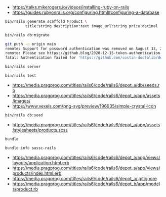 - https://talks.mikerogers.io/videos/installing-ruby-on-rails
- https://guides.rubyonrails.org/configuring.html#configuring-a-database

```bash
bin/rails generate scaffold Product \
         title:string description:text image_url:string price:decimal
```

```bash
bin/rails db:migrate
```

```bash
git push -u origin main
remote: Support for password authentication was removed on August 13, 2021. Please use a personal access token instead.
remote: Please see https://github.blog/2020-12-15-token-authentication-requirements-for-git-operations/ for more information.
fatal: Authentication failed for 'https://github.com/costin-doctolib/depot.git/'
```

```bash
bin/rails server
```

```bash
bin/rails test
```

- https://media.pragprog.com/titles/rails6/code/rails6/depot_a/db/seeds.rb
- https://media.pragprog.com/titles/rails6/code/rails6/depot_a/app/assets/images/
- https://www.vexels.com/png-svg/preview/196935/simple-crystal-icon

```bash
bin/rails db:seed
```

- https://media.pragprog.com/titles/rails6/code/rails6/depot_a/app/assets/stylesheets/products.scss

```bash
bundle
```

```bash
bundle info sassc-rails
```

- https://media.pragprog.com/titles/rails6/code/rails6/depot_a/app/views/layouts/application.html.erb
- https://media.pragprog.com/titles/rails6/code/rails6/depot_a/app/views/products/index.html.erb
- https://media.pragprog.com/titles/rails6/code/rails6/depot_a/.gitignore
- https://media.pragprog.com/titles/rails6/code/rails6/depot_b/app/models/product.rb
